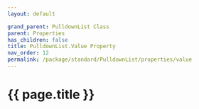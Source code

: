```yaml
---
layout: default

grand_parent: PulldownList Class
parent: Properties
has_children: false
title: PulldownList.Value Property
nav_order: 12
permalink: /package/standard/PulldownList/properties/value
---
```

# {{ page.title }}
